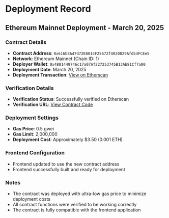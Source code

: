 # Deployment Record

## Ethereum Mainnet Deployment - March 20, 2025

### Contract Details
- **Contract Address**: `0x616b8A47d72E8814F25672f4020029Afd54FCEe5`
- **Network**: Ethereum Mainnet (Chain ID: 1)
- **Deployer Wallet**: `0x4801449746c17a07Af227253745B13Ab81Cf7a00`
- **Deployment Date**: March 20, 2025
- **Deployment Transaction**: [View on Etherscan](https://etherscan.io/address/0x616b8A47d72E8814F25672f4020029Afd54FCEe5)

### Verification Details
- **Verification Status**: Successfully verified on Etherscan
- **Verification URL**: [View Contract Code](https://etherscan.io/address/0x616b8A47d72E8814F25672f4020029Afd54FCEe5#code)

### Deployment Settings
- **Gas Price**: 0.5 gwei
- **Gas Limit**: 2,000,000
- **Deployment Cost**: Approximately $3.50 (0.001 ETH)

### Frontend Configuration
- Frontend updated to use the new contract address
- Frontend successfully built and ready for deployment

### Notes
- The contract was deployed with ultra-low gas price to minimize deployment costs
- All contract functions were verified to be working correctly
- The contract is fully compatible with the frontend application

